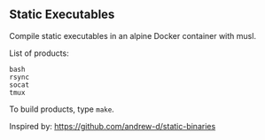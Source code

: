 ## Static Executables

Compile static executables in an alpine Docker container with musl.

List of products:

    bash
    rsync
    socat
    tmux

To build products, type `make`.

Inspired by:
https://github.com/andrew-d/static-binaries

